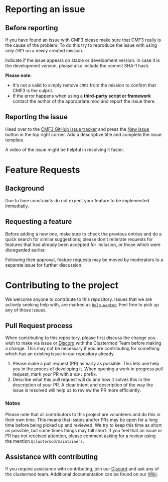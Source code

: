 # Reporting an issue

## Before reporting

If you have found an issue with CMF3 please make sure that CMF3 really is the cause of the problem. To do this try to reproduce the issue with using only `CMF3` on a newly created mission.

Indicate if the issue appears on stable or development version. In case it is the development version, please also include the commit SHA-1 hash.

**Please note:**
- It's not a valid to simply remove <code>CMF3</code> from the mission to confirm that CMF3 is the culprit.
- If the error happens when using a <b>third-party script or framework</b> contact the author of the appropriate mod and report the issue there.

## Reporting the issue

Head over to the [CMF3 GitHub issue tracker](https://github.com/clustermod/CMF3/issues) and press the [New issue](https://github.com/clustermod/CMF3/issues/new) button in the top right corner. Add a descriptive title and complete the issue template.

A video of the issue might be helpful in resolving it faster.

# Feature Requests

## Background
Due to time constraints do not expect your feature to be implemented immediatly.

## Requesting a feature
Before adding a new one, make sure to check the previous entries and do a quick search for similar suggestions; please don't reiterate requests for features that had already been accepted for inclusion, or those which were disregarded earlier.

Following their approval, feature requests may be moved by moderators to a separate issue for further discussion.

# Contributing to the project

We welcome anyone to contribute to this repository. Issues that we are actively seeking help with, are marked as [`help wanted`](https://github.com/clustermod/CMF3/issues?q=is%3Aopen+is%3Aissue+label%3A%22help+wanted%22). Feel free to pick up any of those issues.

## Pull Request process

When contributing to this repository, please first discuss the change you wish to make via issue or [Discord](https://discord.com/invite/6Sq6hDgbGF) with the Clustermod Team before making a change. This may not be necessary if you are contributing for something which has an existing issue in our repository already.

1. Please make a pull request (PR) as early as possible. This lets use help you in the proces of developing it. When opening a work in progress pull request, mark your PR with a `WIP:` prefix.
2. Describe what this pull request will do and how it solves this in the description of your PR. A clear intent and description of the way the issue is resolved will help us to review the PR more efficiently.


### Notes

Please note that all contributors to this project are volunteers and do this in their own time. This means that issues and/or PRs may be open for a long time before being picked up and reviewed. We try to keep this time as short as possible, but some times things may fall short. If you feel that an issue or PR has not received attention, please comment asking for a review using the mention `@clustermod/maintainers`. 

## Assistance with contributing

If you require assistance with contributing, join our [Discord](https://discord.com/invite/6Sq6hDgbGF) and ask any of the clustermod team. Additional documentation can be found on our [Wiki](https://wiki.cluster-community.com/index.php/Category:Cluster_Community_Framework_(CMF3)).
